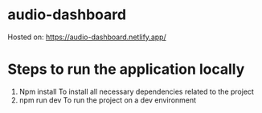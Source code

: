 # audio-dashboard

Hosted on: https://audio-dashboard.netlify.app/

# Steps to run the application locally

1. Npm install
   To install all necessary dependencies related to the project
3. npm run dev
   To run the project on a dev environment
